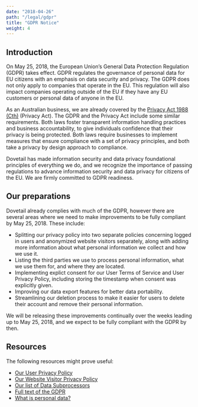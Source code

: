 ```yaml
---
date: "2018-04-26"
path: "/legal/gdpr"
title: "GDPR Notice"
weight: 4
---
```


## Introduction

On May 25, 2018, the European Union’s General Data Protection Regulation (GDPR) takes effect. GDPR regulates the governance of personal data for EU citizens with an emphasis on data security and privacy. The GDPR does not only apply to companies that operate in the EU. This regulation will also impact companies operating outside of the EU if they have any EU customers or personal data of anyone in the EU.

As an Australian business, we are already covered by the [Privacy Act 1988 (Cth)](https://www.legislation.gov.au/Details/C2017C00283) (Privacy Act). The GDPR and the Privacy Act include some similar requirements. Both laws foster transparent information handling practices and business accountability, to give individuals confidence that their privacy is being protected. Both laws require businesses to implement measures that ensure compliance with a set of privacy principles, and both take a privacy by design approach to compliance.

Dovetail has made information security and data privacy foundational principles of everything we do, and we recognize the importance of passing regulations to advance information security and data privacy for citizens of the EU. We are firmly committed to GDPR readiness.

## Our preparations

Dovetail already complies with much of the GDPR, however there are several areas where we need to make improvements to be fully compliant by May 25, 2018. These include:

* Splitting our privacy policy into two separate policies concerning logged in users and anonymized website visitors separately, along with adding more information about what personal information we collect and how we use it.
* Listing the third parties we use to process personal information, what we use them for, and where they are located.
* Implementing explict consent for our User Terms of Service and User Privacy Policy, including storing the timestamp when consent was explicitly given.
* Improving our data export features for better data portability.
* Streamlining our deletion process to make it easier for users to delete their account and remove their personal information.

We will be releasing these improvements continually over the weeks leading up to May 25, 2018, and we expect to be fully compliant with the GDPR by then.

## Resources

The following resources might prove useful:

* [Our User Privacy Policy](/legal/privacy)
* [Our Website Visitor Privacy Policy](/legal/website-privacy)
* [Our list of Data Subprocessors](/legal/data-subprocessors)
* [Full text of the GDPR](https://gdpr-info.eu/)
* [What is personal data?](https://ec.europa.eu/info/law/law-topic/data-protection/reform/what-personal-data_en)
